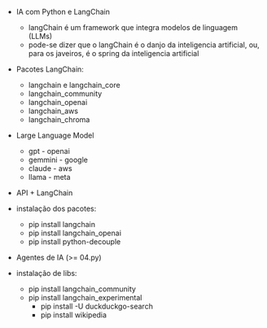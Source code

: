  - IA com Python e LangChain
    - langChain é um framework que integra modelos de linguagem (LLMs)
    - pode-se dizer que o langChain é o danjo da inteligencia artificial, ou, para os javeiros, é o spring da inteligencia artificial
 - Pacotes LangChain:
    - langchain e langchain_core
    - langchain_community
    - langchain_openai
    - langchain_aws
    - langchain_chroma
 - Large Language Model
    - gpt - openai
    - gemmini - google
    - claude - aws
    - llama - meta

 - API + LangChain

 - instalação dos pacotes:
    - pip install langchain
    - pip install langchain_openai
    - pip install python-decouple

 - Agentes de IA (>= 04.py)
 - instalação de libs:
    - pip install langchain_community
    - pip install langchain_experimental
        - pip install -U duckduckgo-search
        - pip install wikipedia